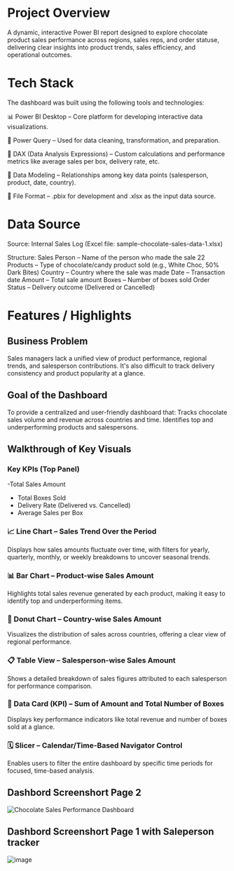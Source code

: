 # Project Overview
A dynamic, interactive Power BI report designed to explore chocolate product sales performance across regions, sales reps, and order statuse, delivering clear insights into product trends, sales efficiency, and operational outcomes.
# Tech Stack
The dashboard was built using the following tools and technologies:

📊 Power BI Desktop – Core platform for developing interactive data visualizations.

🧹 Power Query – Used for data cleaning, transformation, and preparation.

🧠 DAX (Data Analysis Expressions) – Custom calculations and performance metrics like average sales per box, delivery rate, etc.

🧩 Data Modeling – Relationships among key data points (salesperson, product, date, country).

📁 File Format – .pbix for development and .xlsx as the input data source.

# Data Source
Source: Internal Sales Log (Excel file: sample-chocolate-sales-data-1.xlsx)

Structure:
Sales Person – Name of the person who made the sale
22 Products – Type of chocolate/candy product sold (e.g., White Choc,  50% Dark Bites)
Country – Country where the sale was made
Date – Transaction date
Amount – Total sale amount
Boxes – Number of boxes sold
Order Status – Delivery outcome (Delivered or Cancelled)

# Features / Highlights
##  Business Problem
Sales managers lack a unified view of product performance, regional trends, and salesperson contributions. It's also difficult to track delivery consistency and product popularity at a glance.
## Goal of the Dashboard
To provide a centralized and user-friendly dashboard that:
Tracks chocolate sales volume and revenue across countries and time.
Identifies top and underperforming products and salespersons.
## Walkthrough of Key Visuals
### Key KPIs (Top Panel)

-Total Sales Amount
- Total Boxes Sold
- Delivery Rate (Delivered vs. Cancelled)
- Average Sales per Box

### 📈 Line Chart – Sales Trend Over the Period
Displays how sales amounts fluctuate over time, with filters for yearly, quarterly, monthly, or weekly breakdowns to uncover seasonal trends.

### 📊 Bar Chart – Product-wise Sales Amount
Highlights total sales revenue generated by each product, making it easy to identify top and underperforming items.

### 🍩 Donut Chart – Country-wise Sales Amount
Visualizes the distribution of sales across countries, offering a clear view of regional performance.

### 📋 Table View – Salesperson-wise Sales Amount
Shows a detailed breakdown of sales figures attributed to each salesperson for performance comparison.

### 📌 Data Card (KPI) – Sum of Amount and Total Number of Boxes
Displays key performance indicators like total revenue and number of boxes sold at a glance.

### 🗓️ Slicer – Calendar/Time-Based Navigator Control
Enables users to filter the entire dashboard by specific time periods for focused, time-based analysis.

## Dashbord Screenshort Page 2
  
![Chocolate Sales Performance Dashboard](https://github.com/user-attachments/assets/362ec4e0-cb39-4c16-a408-3b05f1a4859b)
## Dashbord Screenshort Page 1 with Saleperson tracker
![image](https://github.com/user-attachments/assets/7d58a0cd-9263-4387-a95e-a610d3a0e17b)

